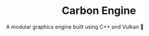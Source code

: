 <h1 align="center">Carbon Engine</h1>

A modular graphics engine built using C++ and Vulkan :rocket:
